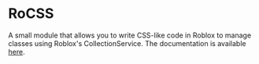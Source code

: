 # RoCSS
A small module that allows you to write CSS-like code in Roblox to manage classes using Roblox's CollectionService. The documentation is available [here](https://obsp.github.io/RoCSS/).
